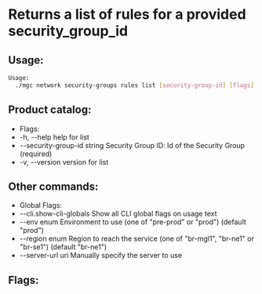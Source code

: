 # Returns a list of rules for a provided security_group_id

## Usage:
```bash
Usage:
  ./mgc network security-groups rules list [security-group-id] [flags]
```

## Product catalog:
- Flags:
- -h, --help                       help for list
- --security-group-id string   Security Group ID: Id of the Security Group (required)
- -v, --version                    version for list

## Other commands:
- Global Flags:
- --cli.show-cli-globals   Show all CLI global flags on usage text
- --env enum               Environment to use (one of "pre-prod" or "prod") (default "prod")
- --region enum            Region to reach the service (one of "br-mgl1", "br-ne1" or "br-se1") (default "br-ne1")
- --server-url uri         Manually specify the server to use

## Flags:
```bash

```

